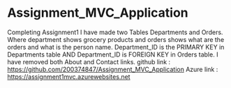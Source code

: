 # Assignment_MVC_Application
Completing Assignment1
I have made two Tables Departments and Orders. Where department shows grocery products and orders shows what are the orders and what is the person name. Department_ID is the PRIMARY KEY in Departments table AND Department_ID is FOREIGN KEY in Orders table. I have removed both About and Contact links.
github link : https://github.com/200374847/Assignment_MVC_Application
Azure link : https://assignment1mvc.azurewebsites.net

